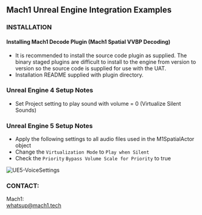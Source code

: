 ## Mach1 Unreal Engine Integration Examples

### INSTALLATION
#### Installing Mach1 Decode Plugin (Mach1 Spatial VVBP Decoding)
 - It is recommended to install the source code plugin as supplied. The binary staged plugins are difficult to install to the engine from version to version so the source code is supplied for use with the UAT.
 - Installation README supplied with plugin directory.  

### Unreal Engine 4 Setup Notes
- Set Project setting to play sound with volume = 0 (Virtualize Silent Sounds)

### Unreal Engine 5 Setup Notes
- Apply the following settings to all audio files used in the M1SpatialActor object
- Change the `Virtualization Mode` to `Play when Silent`
- Check the `Priority` `Bypass Volume Scale for Priority` to true

![UE5-VoiceSettings](../.README/UE5-VoiceSettings.png)

### CONTACT:
Mach1:  
whatsup@mach1.tech
